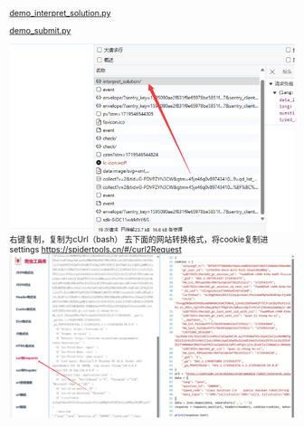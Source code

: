 [//]: # (这个是运行)
[demo_interpret_solution.py](demo_interpret_solution.py)


[//]: # (这个是提交)
[demo_submit.py](demo_submit.py)

[//]: # (settings复制自己的cookies)
![img.png](img.png)
右键复制，复制为cUrl（bash）
去下面的网站转换格式，将cookie复制进settings
https://spidertools.cn/#/curl2Request
![img_1.png](img_1.png)